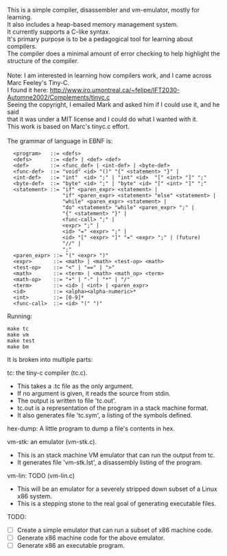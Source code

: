 This is a simple compiler, disassembler and vm-emulator, mostly for learning.<br/>
It also includes a heap-based memory management system.<br/>
It currently supports a C-like syntax.<br/>
It's primary purpose is to be a pedagogical tool for learning about compilers.<br/>
The compiler does a minimal amount of error checking to help highlight the structure of the compiler.<br/>
<br/>
Note: I am interested in learning how compilers work, and I came across Marc Feeley's Tiny-C.<br/>
I found it here: http://www.iro.umontreal.ca/~felipe/IFT2030-Automne2002/Complements/tinyc.c<br/>
Seeing the copyright, I emailed Mark and asked him if I could use it, and he said<br/>
that it was under a MIT license and I could do what I wanted with it.<br/>
This work is based on Marc's tinyc.c effort.<br/>
<br/>
The grammar of language in EBNF is:

```
  <program>   ::= <defs>
  <defs>      ::= <def> | <def> <def>
  <def>       ::= <func_def> | <int-def> | <byte-def>
  <func-def>  ::= "void" <id> "()" "{" <statement> "}" |
  <int-def>   ::= "int"  <id> ";" | "int" <id>  "[" <int> "]" ";"
  <byte-def>  ::= "byte" <id> ";" | "byte" <id> "[" <int> "]" ";"
  <statement> ::= "if" <paren_expr> <statement> |
                  "if" <paren_expr> <statement> "else" <statement> |
                  "while" <paren_expr> <statement> |
                  "do" <statement> "while" <paren_expr> ";" |
                  "{" <statement> "}" |
                  <func-call> ";" |
                  <expr> ";" |
                  <id> "=" <expr> ";" |
                  <id> "[" <expr> "]" "=" <expr> ";" | (future)
                  "//" |
                  ";"
  <paren_expr> ::= "(" <expr> ")"
  <expr>       ::= <math> | <math> <test-op> <math>
  <test-op>    ::= "<" | "==" | ">"
  <math>       ::= <term> | <math> <math_op> <term>
  <math-op>    ::= "+" | "-" | "*" | "/"
  <term>       ::= <id> | <int> | <paren_expr>
  <id>         ::= <alpha><alpha-numeric>*
  <int>        ::= [0-9]*
  <func-call>  ::= <id> "(" ")"
 ```

Running:
```
make tc
make vm
make test
make bm
 ```
It is broken into multiple parts:

tc: the tiny-c compiler (tc.c).
- This takes a .tc file as the only argument.
- If no argument is given, it reads the source from stdin.
- The output is written to file 'tc.out'.
- tc.out is a representation of the program in a stack machine format.
- It also generates file 'tc.sym', a listing of the symbols defined.

hex-dump: A little program to dump a file's contents in hex.

vm-stk: an emulator (vm-stk.c).
- This is an stack machine VM emulator that can run the output from tc.
- It generates file 'vm-stk.lst', a disassembly listing of the program.

vm-lin: TODO (vm-lin.c)
- This will be an emulator for a severely stripped down subset of a Linux x86 system.
- This is a stepping stone to the real goal of generating executable files.

TODO:
- [ ] Create a simple emulator that can run a subset of x86 machine code.
- [ ] Generate x86 machine code for the above emulator.
- [ ] Generate x86 an executable program.
